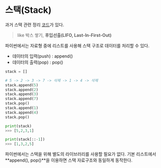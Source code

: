 # 스택(Stack)
과거 스택 관련 정리 [코드](https://github.com/fhwmqkfl/algorithm/blob/master/udemy/stack/stack.py)가 있다.

> like 박스 쌓기, **후입선출(LIFO, Last-In-First-Out)** 

파이썬에서는 자료형 중에 리스트를 사용해 스택 구조로 데이터를 처리할 수 있다.
* 데이터의 입력(push) : append()
* 데이터의 출력(pop) : pop()

```python
stack = []

# 5 -> 2 -> 3 -> 7 -> 삭제 -> 1 -> 4 -> 삭제
stack.append(5)
stack.append(2)
stack.append(3)
stack.append(7)
stack.pop()
stack.append(1)
stack.append(4)
stack.pop()

print(stack)
>>> [5,2,3,1]

print(stack[::-1])
>>> [1,3,2,5]
```

파이썬에서는 스택을 위해 별도의 라이브러리를 사용할 필요가 없다. 기본 리스트에서 **append(), pop()**을 이용하면 스택 자료구조와 동일하게 동작한다.
